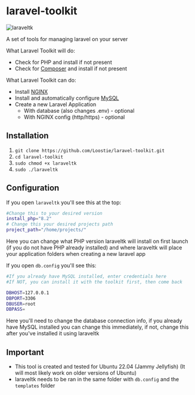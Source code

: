# laravel-toolkit

![laraveltk](https://images2.imgbox.com/a3/8b/CmtS67rN_o.png)

A set of tools for managing laravel on your server

What Laravel Toolkit will do:

- Check for PHP and install if not present
- Check for [Composer](https://github.com/composer/composer) and install if not present

What Laravel Toolkit can do:

- Install [NGINX](https://www.nginx.com)
- Install and automatically configure [MySQL](https://www.mysql.com)
- Create a new Laravel Application
  - With database (also changes .env) - optional
  - With NGINX config (http/https) - optional

## Installation

1. `git clone https://github.com/Loostie/laravel-toolkit.git`
2. `cd laravel-toolkit`
3. `sudo chmod +x laraveltk`
4. `sudo ./laraveltk`

## Configuration

If you open `laraveltk` you'll see this at the top:

```bash
#Change this to your desired version
install_php="8.2"
# Change this your desired projects path
project_path="/home/projects/"
```

Here you can change what PHP version laraveltk will install on first launch (if you do not have PHP already installed) and where laraveltk will place your application folders when creating a new laravel app

If you open `db.config` you'll see this:

```bash
#If you already have MySQL installed, enter credentials here
#If NOT, you can install it with the toolkit first, then come back

DBHOST=127.0.0.1
DBPORT=3306
DBUSER=root
DBPASS=
```

Here you'll need to change the database connection info, if you already have MySQL installed you can change this immediately, if not, change this after you've installed it using laraveltk

## Important

- This tool is created and tested for Ubuntu 22.04 (Jammy Jellyfish)
(It will most likely work on older versions of Ubuntu)
- laraveltk needs to be ran in the same folder with `db.config` and the `templates` folder

